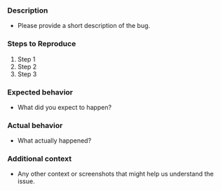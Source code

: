 ### Description
- Please provide a short description of the bug.

### Steps to Reproduce
1. Step 1
2. Step 2
3. Step 3

### Expected behavior
- What did you expect to happen?

### Actual behavior
- What actually happened?

### Additional context
- Any other context or screenshots that might help us understand the issue.

